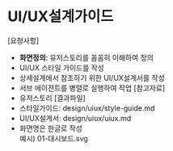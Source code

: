 # UI/UX설계가이드

[요청사항]
- **화면정의**: 유저스토리를 꼼꼼히 이해하여 정의 
- UI/UX 스타일 가이드를 작성 
- 상세설계에서 참조하기 위한 UI/UX설계서를 작성
- 서브 에이젼트를 병렬로 실행하여 작업
[참고자료]
- 유저스토리
[결과파일] 
- 스타일가이드: design/uiux/style-guide.md 
- UI/UX설계서: design/uiux/uiux.md
- 화면명은 한글로 작성  
  예시) 01-대시보드.svg
